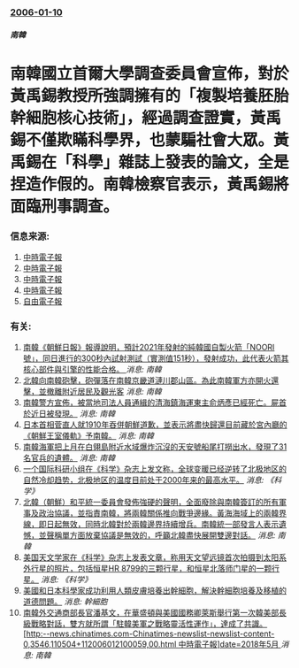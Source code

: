 ### [2006-01-10](/news/2006/01/10/index.md)

##### 南韓
# 南韓國立首爾大學調查委員會宣佈，對於黃禹錫教授所強調擁有的「複製培養胚胎幹細胞核心技術」，經過調查證實，黃禹錫不僅欺瞞科學界，也蒙騙社會大眾。黃禹錫在「科學」雜誌上發表的論文，全是捏造作假的。南韓檢察官表示，黃禹錫將面臨刑事調查。




### 信息来源:

1. [中時電子報](http://news.chinatimes.com/Chinatimes/newslist/newslist-content/0,3546,110104+112006011000920,00.html)
2. [中時電子報](http://news.chinatimes.com/Chinatimes/newslist/newslist-content/0,3546,110104+112006011000928,00.html)
3. [中時電子報](http://news.chinatimes.com/Chinatimes/newslist/newslist-content/0,3546,110104+112006011002360,00.html)
4. [中時電子報](https://web.archive.org/web/20060113064330/http://news.chinatimes.com/Chinatimes/newslist/newslist-content/0,3546,110504+112006011100074,00.html)
5. [自由電子報](https://web.archive.org/web/20060112104615/http://www.libertytimes.com.tw/2006/new/jan/11/today-int4.htm)

### 有关:

1. [南韓《朝鮮日報》報導說明，預計2021年發射的純韓國自製火箭「NOORI號」，同日進行的300秒內試射測試（實測值151秒），發射成功，此代表火箭其核心部件與引擎的性能合格。 ](/zh/news/2018/11/28/南韓-朝鮮日報-報導說明-預計2021年發射的純韓國自製火箭-NOORI號-同日進行的300秒內試射測試-實測值151.md) _消息: 南韓_
2. [ 北韓向南韓砲擊，砲彈落在南韓京畿道漣川郡山區。為此南韓軍方亦開火還擊，並撤離附近居民及觀光客](/zh/news/2015/08/20/北韓向南韓砲擊-砲彈落在南韓京畿道漣川郡山區-為此南韓軍方亦開火還擊-並撤離附近居民及觀光客.md) _消息: 南韓_
3. [南韓警方宣佈，被當地司法人員通緝的清海鎮海運東主俞炳彥已經死亡。屍首於近日被發現。](/zh/news/2014/07/21/南韓警方宣佈-被當地司法人員通緝的清海鎮海運東主俞炳彥已經死亡-屍首於近日被發現.md) _消息: 南韓_
4. [ 日本首相菅直人就1910年吞併朝鮮道歉，並表示將盡快歸還目前藏於宮內廳的《朝鮮王室儀軌》予南韓。](/zh/news/2010/08/10/日本首相菅直人就1910年吞併朝鮮道歉-並表示將盡快歸還目前藏於宮內廳的-朝鮮王室儀軌-予南韓.md) _消息: 南韓_
5. [ 南韓海軍把上月在白翎島附近水域爆炸沉沒的天安號船尾打撈出水，發現了31名官兵的遺體。](/zh/news/2010/04/15/南韓海軍把上月在白翎島附近水域爆炸沉沒的天安號船尾打撈出水-發現了31名官兵的遺體.md) _消息: 南韓_
6. [一个国际科研小组在《科学》杂志上发文称，全球变暖已经逆转了北极地区的自然冷却趋势，北极地区的温度目前处于2000年来的最高水平。](/zh/news/2009/09/3/一个国际科研小组在-科学-杂志上发文称-全球变暖已经逆转了北极地区的自然冷却趋势-北极地区的温度目前处于2000年来的最.md) _消息: 《科学》_
7. [北韓（朝鮮）和平統一委員會發佈強硬的聲明，全面廢除與南韓簽訂的所有軍事及政治協議，並指責南韓，將兩韓關係推向戰爭邊緣。黃海海域上的兩韓界線，即日起無效，同時北韓對於兩韓邊界持續增兵。南韓統一部發言人表示遺憾，並聲稱單方面放棄協議是無效的，呼籲北韓盡快展開雙邊對話。](/zh/news/2009/01/30/北韓-朝鮮-和平統一委員會發佈強硬的聲明-全面廢除與南韓簽訂的所有軍事及政治協議-並指責南韓-將兩韓關係推向戰爭邊緣-黃.md) _消息: 南韓_
8. [美国天文学家在《科学》杂志上发表文章，称用天文望远镜首次拍摄到太阳系外行星的照片，包括恒星HR 8799的三颗行星，和恒星北落师门星的一颗行星。](/zh/news/2008/11/13/美国天文学家在-科学-杂志上发表文章-称用天文望远镜首次拍摄到太阳系外行星的照片-包括恒星HR-8799的三颗行星-和恒.md) _消息: 《科学》_
9. [美國和日本科學家成功利用人類皮膚培養出幹細胞，解決幹細胞培養及移植的道德問題。](/zh/news/2007/11/21/美國和日本科學家成功利用人類皮膚培養出幹細胞-解決幹細胞培養及移植的道德問題.md) _消息: 幹細胞_
10. [南韓外交通商部長官潘基文，在華盛頓與美國國務卿萊斯舉行第一次韓美部長級戰略對話，雙方就所謂「駐韓美軍之戰略靈活性運作」，達成了共識。[http:--news.chinatimes.com-Chinatimes-newslist-newslist-content-0,3546,110504+112006012100059,00.html 中時電子報]date=2018年5月 ](/zh/news/2006/01/20/南韓外交通商部長官潘基文-在華盛頓與美國國務卿萊斯舉行第一次韓美部長級戰略對話-雙方就所謂-駐韓美軍之戰略靈活性運作.md) _消息: 南韓_
